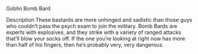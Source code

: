 Goblin Bomb Bard

Description
These bastards are more unhinged and sadistic than those guys who couldn’t pass the psych exam to join the military. Bomb Bards are experts with explosives, and they strike with a variety of ranged attacks that’ll blow your socks off. If the one you’re looking at right now has more than half of his fingers, then he’s probably very, very dangerous.